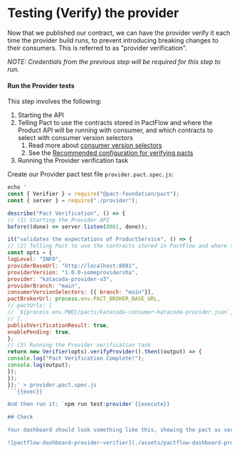 # Testing (Verify) the provider

Now that we published our contract, we can have the provider verify it each time the provider build runs, to prevent introducing breaking changes to their consumers. This is referred to as "provider verification".

_NOTE: Credentials from the previous step will be required for this step to run._

#### Run the Provider tests

This step involves the following:

1. Starting the API
2. Telling Pact to use the contracts stored in PactFlow and where the Product API will be running with consumer, and which contracts to select with consumer version selectors
   1. Read more about [consumer version selectors](https://docs.pact.io/pact_broker/advanced_topics/consumer_version_selectors)
   2. See the [Recommended configuration for verifying pacts
      ](https://docs.pact.io/provider/recommended_configuration)
3. Running the Provider verification task

Create our Provider pact test file `provider.pact.spec.js`:

```js
echo '
const { Verifier } = require("@pact-foundation/pact");
const { server } = require("./provider");

describe("Pact Verification", () => {
// (1) Starting the Provider API
before((done) => server.listen(8081, done));

it("validates the expectations of ProductService", () => {
// (2) Telling Pact to use the contracts stored in PactFlow and where the Product API will be running
const opts = {
logLevel: "INFO",
providerBaseUrl: "http://localhost:8081",
providerVersion: "1.0.0-someprovidersha",
provider: "katacoda-provider-v3",
providerBranch: "main",
consumerVersionSelectors: [{ branch: "main"}],
pactBrokerUrl: process.env.PACT_BROKER_BASE_URL,
// pactUrls: [
// `${process.env.PWD}/pacts/katacoda-consumer-katacoda-provider.json`,
// ],
publishVerificationResult: true,
enablePending: true,
};
// (3) Running the Provider verification task
return new Verifier(opts).verifyProvider().then((output) => {
console.log("Pact Verification Complete!");
console.log(output);
});
});
});' > provider.pact.spec.js
```{{exec}}

And then run it: `npm run test:provider`{{execute}}

## Check

Your dashboard should look something like this, showing the pact as verified.

![pactflow-dashboard-provider-verifier](./assets/pactflow-dashboard-provider-verified-prod.png)